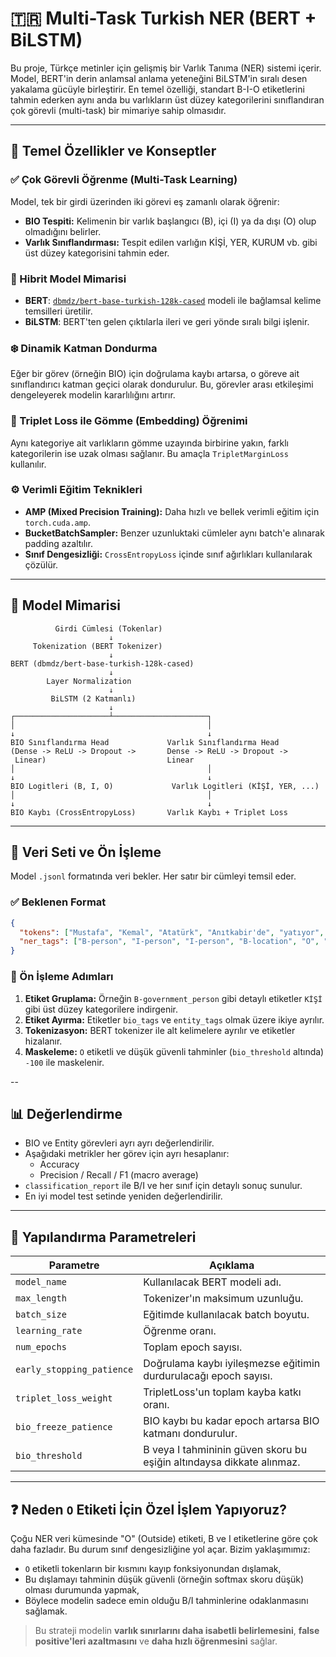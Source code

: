 
# 🇹🇷 Multi-Task Turkish NER (BERT + BiLSTM)

Bu proje, Türkçe metinler için gelişmiş bir Varlık Tanıma (NER) sistemi içerir. Model, BERT'in derin anlamsal anlama yeteneğini BiLSTM'in sıralı desen yakalama gücüyle birleştirir. En temel özelliği, standart B-I-O etiketlerini tahmin ederken aynı anda bu varlıkların üst düzey kategorilerini sınıflandıran çok görevli (multi-task) bir mimariye sahip olmasıdır.

---

## 🚀 Temel Özellikler ve Konseptler

### ✅ Çok Görevli Öğrenme (Multi-Task Learning)

Model, tek bir girdi üzerinden iki görevi eş zamanlı olarak öğrenir:

- **BIO Tespiti:** Kelimenin bir varlık başlangıcı (B), içi (I) ya da dışı (O) olup olmadığını belirler.
- **Varlık Sınıflandırması:** Tespit edilen varlığın KİŞİ, YER, KURUM vb. gibi üst düzey kategorisini tahmin eder.

### 🧱 Hibrit Model Mimarisi

- **BERT**: [`dbmdz/bert-base-turkish-128k-cased`](https://huggingface.co/dbmdz/bert-base-turkish-128k-cased) modeli ile bağlamsal kelime temsilleri üretilir.
- **BiLSTM**: BERT'ten gelen çıktılarla ileri ve geri yönde sıralı bilgi işlenir.

### ❄️ Dinamik Katman Dondurma

Eğer bir görev (örneğin BIO) için doğrulama kaybı artarsa, o göreve ait sınıflandırıcı katman geçici olarak dondurulur. Bu, görevler arası etkileşimi dengeleyerek modelin kararlılığını artırır.

### 🧲 Triplet Loss ile Gömme (Embedding) Öğrenimi

Aynı kategoriye ait varlıkların gömme uzayında birbirine yakın, farklı kategorilerin ise uzak olması sağlanır. Bu amaçla `TripletMarginLoss` kullanılır.

### ⚙️ Verimli Eğitim Teknikleri

- **AMP (Mixed Precision Training):** Daha hızlı ve bellek verimli eğitim için `torch.cuda.amp`.
- **BucketBatchSampler:** Benzer uzunluktaki cümleler aynı batch'e alınarak padding azaltılır.
- **Sınıf Dengesizliği:** `CrossEntropyLoss` içinde sınıf ağırlıkları kullanılarak çözülür.

---

## 🧠 Model Mimarisi

```
          Girdi Cümlesi (Tokenlar)
                      ↓
     Tokenization (BERT Tokenizer)
                      ↓
BERT (dbmdz/bert-base-turkish-128k-cased)
                      ↓
        Layer Normalization
                      ↓
         BiLSTM (2 Katmanlı)
                      ↓
┌─────────────────────┴─────────────────────┐
│                                           │
↓                                           ↓
BIO Sınıflandırma Head             Varlık Sınıflandırma Head
(Dense -> ReLU -> Dropout ->       Dense -> ReLU -> Dropout ->
 Linear)                           Linear
│                                           │
↓                                           ↓
BIO Logitleri (B, I, O)             Varlık Logitleri (KİŞİ, YER, ...)
│                                           │
↓                                           ↓
BIO Kaybı (CrossEntropyLoss)       Varlık Kaybı + Triplet Loss
```

---

## 📂 Veri Seti ve Ön İşleme

Model `.jsonl` formatında veri bekler. Her satır bir cümleyi temsil eder.

### ✅ Beklenen Format

```json
{
  "tokens": ["Mustafa", "Kemal", "Atatürk", "Anıtkabir'de", "yatıyor", "."],
  "ner_tags": ["B-person", "I-person", "I-person", "B-location", "O", "O"]
}
```

### 🔧 Ön İşleme Adımları

1. **Etiket Gruplama:** Örneğin `B-government_person` gibi detaylı etiketler `KİŞİ` gibi üst düzey kategorilere indirgenir.
2. **Etiket Ayırma:** Etiketler `bio_tags` ve `entity_tags` olmak üzere ikiye ayrılır.
3. **Tokenizasyon:** BERT tokenizer ile alt kelimelere ayrılır ve etiketler hizalanır.
4. **Maskeleme:** `O` etiketli ve düşük güvenli tahminler (`bio_threshold` altında) `-100` ile maskelenir.

--

## 📊 Değerlendirme

- BIO ve Entity görevleri ayrı ayrı değerlendirilir.
- Aşağıdaki metrikler her görev için ayrı hesaplanır:
  - Accuracy
  - Precision / Recall / F1 (macro average)
- `classification_report` ile B/I ve her sınıf için detaylı sonuç sunulur.
- En iyi model test setinde yeniden değerlendirilir.

---

## 🧩 Yapılandırma Parametreleri

| Parametre | Açıklama |
|-----------|----------|
| `model_name` | Kullanılacak BERT modeli adı. |
| `max_length` | Tokenizer'ın maksimum uzunluğu. |
| `batch_size` | Eğitimde kullanılacak batch boyutu. |
| `learning_rate` | Öğrenme oranı. |
| `num_epochs` | Toplam epoch sayısı. |
| `early_stopping_patience` | Doğrulama kaybı iyileşmezse eğitimin durdurulacağı epoch sayısı. |
| `triplet_loss_weight` | TripletLoss'un toplam kayba katkı oranı. |
| `bio_freeze_patience` | BIO kaybı bu kadar epoch artarsa BIO katmanı dondurulur. |
| `bio_threshold` | B veya I tahmininin güven skoru bu eşiğin altındaysa dikkate alınmaz. |

---

## ❓ Neden `O` Etiketi İçin Özel İşlem Yapıyoruz?

Çoğu NER veri kümesinde "O" (Outside) etiketi, B ve I etiketlerine göre çok daha fazladır. Bu durum sınıf dengesizliğine yol açar. Bizim yaklaşımımız:

- `O` etiketli tokenların bir kısmını kayıp fonksiyonundan dışlamak,
- Bu dışlamayı tahminin düşük güvenli (örneğin softmax skoru düşük) olması durumunda yapmak,
- Böylece modelin sadece emin olduğu B/I tahminlerine odaklanmasını sağlamak.

> Bu strateji modelin **varlık sınırlarını daha isabetli belirlemesini**, **false positive'leri azaltmasını** ve **daha hızlı öğrenmesini** sağlar.


